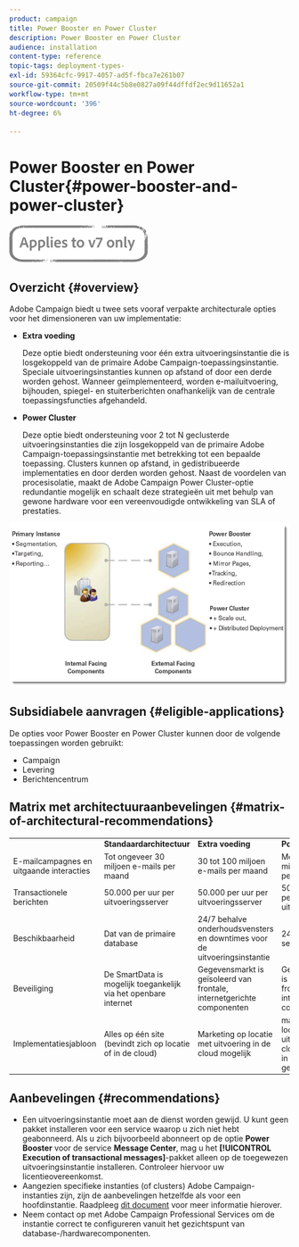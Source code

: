 ```yaml
---
product: campaign
title: Power Booster en Power Cluster
description: Power Booster en Power Cluster
audience: installation
content-type: reference
topic-tags: deployment-types-
exl-id: 59364cfc-9917-4057-ad5f-fbca7e261b07
source-git-commit: 20509f44c5b8e0827a09f44dffdf2ec9d11652a1
workflow-type: tm+mt
source-wordcount: '396'
ht-degree: 6%

---
```


# Power Booster en Power Cluster{#power-booster-and-power-cluster}

![](../../assets/v7-only.svg)

## Overzicht {#overview}

Adobe Campaign biedt u twee sets vooraf verpakte architecturale opties voor het dimensioneren van uw implementatie:

* **Extra voeding**

   Deze optie biedt ondersteuning voor één extra uitvoeringsinstantie die is losgekoppeld van de primaire Adobe Campaign-toepassingsinstantie. Speciale uitvoeringsinstanties kunnen op afstand of door een derde worden gehost. Wanneer geïmplementeerd, worden e-mailuitvoering, bijhouden, spiegel- en stuiterberichten onafhankelijk van de centrale toepassingsfuncties afgehandeld.

* **Power Cluster**

   Deze optie biedt ondersteuning voor 2 tot N geclusterde uitvoeringsinstanties die zijn losgekoppeld van de primaire Adobe Campaign-toepassingsinstantie met betrekking tot een bepaalde toepassing. Clusters kunnen op afstand, in gedistribueerde implementaties en door derden worden gehost. Naast de voordelen van procesisolatie, maakt de Adobe Campaign Power Cluster-optie redundantie mogelijk en schaalt deze strategieën uit met behulp van gewone hardware voor een vereenvoudigde ontwikkeling van SLA of prestaties.

![](assets/architectural_options_diagram.png)

## Subsidiabele aanvragen {#eligible-applications}

De opties voor Power Booster en Power Cluster kunnen door de volgende toepassingen worden gebruikt:

* Campaign
* Levering
* Berichtencentrum

## Matrix met architectuuraanbevelingen {#matrix-of-architectural-recommendations}

<table> 
 <tbody> 
  <tr> 
   <td> </td> 
   <td> <strong>Standaardarchitectuur</strong><br /> </td> 
   <td> <strong>Extra voeding</strong><br /> </td> 
   <td> <strong>Power Cluster</strong><br /> </td> 
  </tr> 
  <tr> 
   <td> E-mailcampagnes en uitgaande interacties<br /> </td> 
   <td> Tot ongeveer 30 miljoen e-mails per maand<br /> </td> 
   <td> 30 tot 100 miljoen e-mails per maand<br /> </td> 
   <td> Meer dan 100 miljoen e-mails per maand<br /> </td> 
  </tr> 
  <tr> 
   <td> Transactionele berichten<br /> </td> 
   <td> 50.000 per uur per uitvoeringsserver<br /> </td> 
   <td> 50.000 per uur per uitvoeringsserver<br /> </td> 
   <td> 50.000 per uur per uitvoeringsserver<br /> </td> 
  </tr> 
  <tr> 
   <td> Beschikbaarheid<br /> </td> 
   <td> Dat van de primaire database<br /> </td> 
   <td> 24/7 behalve onderhoudsvensters en downtimes voor de uitvoeringsinstantie<br /> </td> 
   <td> 24-7-365 service mogelijk<br /> </td> 
  </tr> 
  <tr> 
   <td> Beveiliging<br /> </td> 
   <td> De SmartData is mogelijk toegankelijk via het openbare internet<br /> </td> 
   <td> Gegevensmarkt is geïsoleerd van frontale, internetgerichte componenten<br /> </td> 
   <td> Gegevensmarkt is geïsoleerd van frontale, internetgerichte componenten<br /> </td> 
  </tr> 
  <tr> 
   <td> Implementatiesjabloon<br /> </td> 
   <td> Alles op één site (bevindt zich op locatie of in de cloud)<br /> </td> 
   <td> Marketing op locatie met uitvoering in de cloud mogelijk<br /> </td> 
   <td> marketing op locatie met uitvoering in de cloud; uitvoering in verschillende geo's mogelijk<br /> </td> 
  </tr> 
 </tbody> 
</table>

## Aanbevelingen {#recommendations}

* Een uitvoeringsinstantie moet aan de dienst worden gewijd. U kunt geen pakket installeren voor een service waarop u zich niet hebt geabonneerd. Als u zich bijvoorbeeld abonneert op de optie **Power Booster** voor de service **Message Center**, mag u het **[!UICONTROL Execution of transactional messages]**-pakket alleen op de toegewezen uitvoeringsinstantie installeren. Controleer hiervoor uw licentieovereenkomst.
* Aangezien specifieke instanties (of clusters) Adobe Campaign-instanties zijn, zijn de aanbevelingen hetzelfde als voor een hoofdinstantie. Raadpleeg [dit document](../../production/using/foreword.md) voor meer informatie hierover.
* Neem contact op met Adobe Campaign Professional Services om de instantie correct te configureren vanuit het gezichtspunt van database-/hardwarecomponenten.
